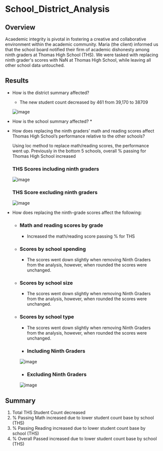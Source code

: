 # School_District_Analysis

## Overview
Acaedemic integrity is pivotal in fostering a creative and collaborative environment within the academic community. Maria (the client) informed us that the school board notified  their firm of academic dishonesty among ninth graders at Thomas High School (THS). We were tasked with replacing ninth grader's scores with NaN at Thomas High School, while leaving all other school data untouched.   

## Results

* How is the district summary affected?
   * The new student count decreased by 461 from 39,170 to 38709   
    
    ![image](https://user-images.githubusercontent.com/85204128/125150200-14d08880-e10c-11eb-89d6-30bb2f953db1.png)

* How is the school summary affected?
  *  
* How does replacing the ninth graders’ math and reading scores affect Thomas High School’s performance relative to the other schools?
  
  Using loc method to replace math/reading scores, the performance went up. Previously in the bottom 5 schools, overall % passing for Thomas High School increased
  
  ### THS Scores including ninth graders
  
  ![image](https://user-images.githubusercontent.com/85204128/125150091-1057a000-e10b-11eb-8b82-6e878a78f12c.png)

  ### THS Score excluding ninth graders
  
  ![image](https://user-images.githubusercontent.com/85204128/125150109-27968d80-e10b-11eb-8efe-195a168d3bd8.png)

* How does replacing the ninth-grade scores affect the following:
  * ### Math and reading scores by grade
    * Increased the math/reading score passing % for THS  
  * ### Scores by school spending
    * The scores went down slightly when removing Ninth Graders from the analysis, however, when rounded the scores were unchanged.
  * ### Scores by school size
    * The scores went down slightly when removing Ninth Graders from the analysis, however, when rounded the scores were unchanged.
  * ### Scores by school type
     * The scores went down slightly when removing Ninth Graders from the analysis, however, when rounded the scores were unchanged.
      
    
     * ### Including Ninth Graders
     ![image](https://user-images.githubusercontent.com/85204128/125149609-fa94ab80-e107-11eb-904f-d55b56fa4462.png)
      
     
     * ### Excluding Ninth Graders
     ![image](https://user-images.githubusercontent.com/85204128/125149605-f10b4380-e107-11eb-9b47-9c79c14ce496.png)


## Summary

  1. Total THS Student Count decreased
  2. % Passing Math increased due to lower student count base by school (THS)
  3. % Passing Reading increased due to lower student count base by school (THS)
  4. % Overall Passed increased due to lower student count base by school (THS)

